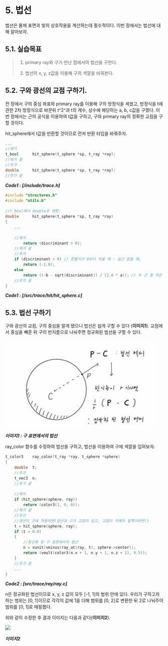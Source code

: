 # 5. 법선

 법선은 물체 표면과 빛의 상호작용을 계산하는데 필수적이다. 이번 장에서는 법선에 대해 알아보자.

## 5.1. 실습목표
>
> 1. primary ray와 구가 만난 점에서의 법선을 구한다.
>
> 2. 법선의 x, y, z값을 이용해 구의 색깔을 바꿔본다.
>

## 5.2. 구와 광선의 교점 구하기.

전 장에서 구의 중심 좌표와 primary ray를 이용해 구의 방정식을 세웠고, 방정식을 t에 관한 2차 방정식으로 바꾼뒤 t^2^과 t의 계수, 상수에 해당하는 a, b, c값을 구했다. 이번 장에서는 근의 공식을 이용하여 t값을 구하고, 구와 primary ray의 정확한 교점을 구할 것이다.

hit_sphere에서 t값을 반환할 것이므로 먼저 반환 타입을 바꿔주자.

```c
...
//제거
t_bool      hit_sphere(t_sphere *sp, t_ray *ray);
//제거 끝
//추가
double      hit_sphere(t_sphere *sp, t_ray *ray);
//추가 끝
```
***Code1 : [/include/trace.h]***

```c
#include "structures.h"
#include "utils.h"

//t_bool에서 double로 변환.
double      hit_sphere(t_sphere *sp, t_ray *ray)
{
    ...

    //제거
        return (discriminant > 0);
    //제거 끝
    //추가
    if (discriminant < 0) // 판별식이 0보다 작을 때 : 실근 없을 때,
        return (-1.0);
    else
        return ((-b - sqrt(discriminant)) / (2.0 * a)); // 두 근 중 작은 근
    //추가 끝
}
```
***Code1 : [/src/trace/hit/hit_sphere.c]***

## 5.3. 법선 구하기

구와 광선의 교점, 구의 중심을 알게 됐으니 법선은 쉽게 구할 수 있다 (**이미지1**). 교점에서 중심을 빼준 뒤 구의 반지름으로 나눠주면 정규화된 법선을 구할 수 있다.

![](./images/05_image1.jpg)

***이미지1 : 구 표면에서의 법선***

ray_color 함수를 수정하여 법선을 구하고, 법선을 이용하여 구에 색깔을 입혀보자.

```c
t_color3    ray_color(t_ray *ray, t_sphere *sphere)
{
    double  t;
    //추가
    t_vec3  n;
    //추가 끝

    //제거
    if (hit_sphere(sphere, ray))
        return (color3(1, 0, 0));
    //제거 끝
    //추가
    //광선이 구에 적중하면(광선과 구가 교점이 있고, 교점이 카메라 앞쪽이라면!)
    t = hit_sphere(sphere, ray);
    if (t > 0.0)
    {
        //정규화 된 구 표면에서의 법선
        n = vunit(vminus(ray_at(ray, t), sphere->center));
        return (vmult(color3(n.x + 1, n.y + 1, n.z + 1), 0.5));
    }
    //추가 끝
    ...
}
```
***Code2 : [src/trace/ray/ray.c]***

n은 정규화된 법선이므로 x, y, z 값이 모두 [-1, 1]의 범위 안에 있다. 우리가 구하고자 하는 범위는 [0, 1]이므로 각각의 값에 1을 더해 범위를 [0, 2]로 변환한 뒤 2로 나눠주어 범위를 [0, 1]로 매핑했다.

위와 같이 수정한 후 결과 이미지는 다음과 같다(**이미지2**).

![](https://raytracing.github.io/images/img-1.04-normals-sphere.png)

***이미지2***
